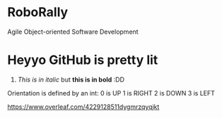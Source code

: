 # RoboRally
Agile Object-oriented Software Development

# Heyyo GitHub is pretty lit
1. *This is in italic* but **this is in bold** :DD

Orientation is defined by an int:
0 is UP
1 is RIGHT
2 is DOWN
3 is LEFT


https://www.overleaf.com/4229128511dygmrzqyqjkt
